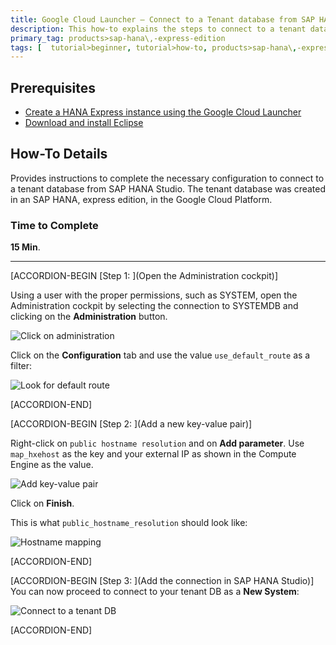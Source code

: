 ```yaml
---
title: Google Cloud Launcher – Connect to a Tenant database from SAP HANA Studio
description: This how-to explains the steps to connect to a tenant database in SAP HANA, express edition, created in the Google Cloud Platform created from the Launcher
primary_tag: products>sap-hana\,-express-edition
tags: [  tutorial>beginner, tutorial>how-to, products>sap-hana\,-express-edition ]
---
```

## Prerequisites  
 - [Create a HANA Express instance using the Google Cloud Launcher](https://www.sap.com/developer/tutorials/hxe-gcp-getting-started-launcher.html)
 - [Download and install Eclipse](https://www.sap.com/developer/tutorials/hxe-howto-eclipse.html)


## How-To Details
Provides instructions to complete the necessary configuration to connect to a tenant database from SAP HANA Studio. The tenant database was created in an SAP HANA, express edition, in the Google Cloud Platform.

### Time to Complete
**15 Min**.

---

[ACCORDION-BEGIN [Step 1: ](Open the Administration cockpit)]

Using a user with the proper permissions, such as SYSTEM, open the Administration cockpit by selecting the connection to SYSTEMDB and clicking on the **Administration** button.

![Click on administration](1.png)

Click on the **Configuration** tab and use the value `use_default_route` as a filter:

![Look for default route](2.png)


[ACCORDION-END]

[ACCORDION-BEGIN [Step 2: ](Add a new key-value pair)]

Right-click on `public hostname resolution` and on **Add parameter**. Use `map_hxehost` as the key and your external IP as shown in the Compute Engine as the value.

![Add key-value pair](3.png)

Click on **Finish**.

This is what `public_hostname_resolution` should look like:

![Hostname mapping](4.png)


[ACCORDION-END]


[ACCORDION-BEGIN [Step 3: ](Add the connection in SAP HANA Studio)]
You can now proceed to connect to your tenant DB as a **New System**:

![Connect to a tenant DB](5.png)


[ACCORDION-END]
